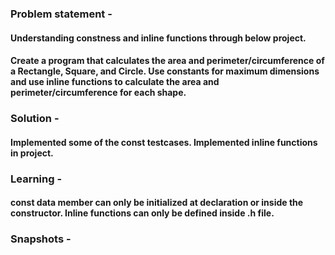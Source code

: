 ### Problem statement - 
#### Understanding constness and inline functions through below project.
#### Create a program that calculates the area and perimeter/circumference of a Rectangle, Square, and Circle. Use constants for maximum dimensions and use inline functions to calculate the area and perimeter/circumference for each shape.

### Solution -
#### Implemented some of the const testcases. Implemented inline functions in project. 

### Learning -
#### const data member can only be initialized at declaration or inside the constructor. Inline functions can only be defined inside .h file.

### Snapshots -
